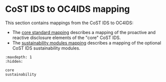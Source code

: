 # CoST IDS to OC4IDS mapping

This section contains mappings from the CoST IDS to OC4IDS:

* The [core standard mapping](core) describes a mapping of the proactive and reactive disclosure elements of the "core" CoST IDS.
* The [sustainability modules mapping](sustainability) describes a mapping of the optional CoST IDS sustainability modules.

```{toctree}
:maxdepth: 1
:hidden:

core
sustainability

```
